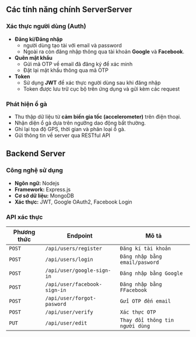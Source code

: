 ## Các tính năng chính ServerServer

### Xác thực người dùng (Auth)

- <strong>Đăng kí/Đăng nhập</strong>
  - người dùng tạo tài với email và password
  - Ngoài ra còn đăng nhập thông qua tài khoản **Google** và **Facebook**.
- <strong>Quên mật khẩu</strong>
  - Gửi mã OTP về email đã đăng ký để xác minh
  - Đặt lại mật khẩu thông qua mã OTP
- <strong>Token</strong>
  - Sử dụng **JWT** để xác thực người dùng sau khi đăng nhập
  - Token được lưu trữ cục bộ trên ứng dụng và gửi kèm các request

### Phát hiện ổ gà

- Thu thập dữ liệu từ **cảm biến gia tốc (accelerometer)** trên điện thoại.
- Nhận diện ổ gà dựa trên ngưỡng dao động bất thường.
- Ghi lại tọa độ GPS, thời gian và phân loại ổ gà.
- Gửi thông tin về server qua RESTful API

## Backend Server

### Công nghệ sử dụng

- **Ngôn ngữ:** Nodejs
- **Framework:** Express.js
- **Cơ sở dữ liệu:** MongoDB
- **Xác thực:** JWT, Google OAuth2, Facebook Login

### API xác thực

| Phương thức | Endpoint                     | Mô tả                           |
| ----------- | ---------------------------- | ------------------------------- |
| `POST`      | `/api/users/register`        | `Đăng kí tài khoản`             |
| `POST`      | `/api/users/login`           | `Đăng nhập bằng email/pasword`  |
| `POST`      | `/api/user/google-sign-in`   | `Đăng nhập bằng Google`         |
| `POST`      | `/api/user/facebook-sign-in` | `Đăng nhập bằng FFacebook`      |
| `POST`      | `/api/user/forgot-pasword`   | `Gửi OTP đến email`             |
| `POST`      | `/api/user/verify`           | `Xác thực OTP`                  |
| `PUT`       | `/api/user/edit`             | `Thay đổi thông tin người dùng` |
